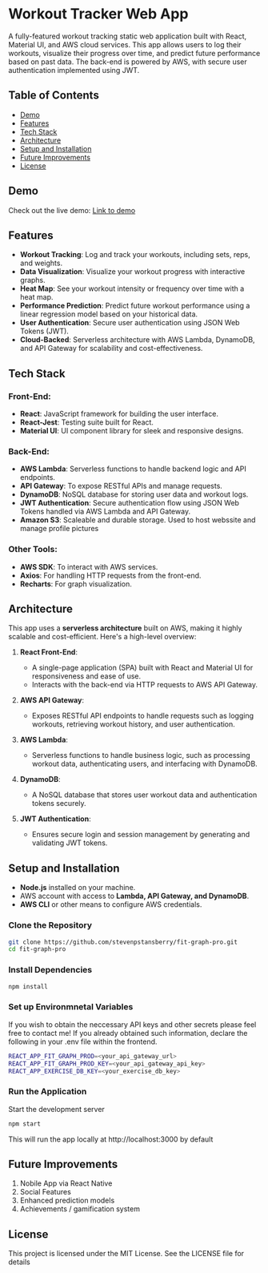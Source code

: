 # Workout Tracker Web App

A fully-featured workout tracking static web application built with React, Material UI, and AWS cloud services. This app allows users to log their workouts, visualize their progress over time, and predict future performance based on past data. The back-end is powered by AWS, with secure user authentication implemented using JWT.

## Table of Contents
- [Demo](#demo)
- [Features](#features)
- [Tech Stack](#tech-stack)
- [Architecture](#architecture)
- [Setup and Installation](#setup-and-installation)
- [Future Improvements](#future-improvements)
- [License](#license)

## Demo
Check out the live demo: [Link to demo]()

## Features
- **Workout Tracking**: Log and track your workouts, including sets, reps, and weights.
- **Data Visualization**: Visualize your workout progress with interactive graphs.
- **Heat Map**: See your workout intensity or frequency over time with a heat map.
- **Performance Prediction**: Predict future workout performance using a linear regression model based on your historical data.
- **User Authentication**: Secure user authentication using JSON Web Tokens (JWT).
- **Cloud-Backed**: Serverless architecture with AWS Lambda, DynamoDB, and API Gateway for scalability and cost-effectiveness.

## Tech Stack
### Front-End:
- **React**: JavaScript framework for building the user interface.
- **React-Jest**: Testing suite built for React.
- **Material UI**: UI component library for sleek and responsive designs.
  
### Back-End:
- **AWS Lambda**: Serverless functions to handle backend logic and API endpoints.
- **API Gateway**: To expose RESTful APIs and manage requests.
- **DynamoDB**: NoSQL database for storing user data and workout logs.
- **JWT Authentication**: Secure authentication flow using JSON Web Tokens handled via AWS Lambda and API Gateway.
- **Amazon S3**: Scaleable and durable storage. Used to host webssite and manage profile pictures

### Other Tools:
- **AWS SDK**: To interact with AWS services.
- **Axios**: For handling HTTP requests from the front-end.
- **Recharts**: For graph visualization.

## Architecture

This app uses a **serverless architecture** built on AWS, making it highly scalable and cost-efficient. Here's a high-level overview:

1. **React Front-End**:
   - A single-page application (SPA) built with React and Material UI for responsiveness and ease of use.
   - Interacts with the back-end via HTTP requests to AWS API Gateway.

2. **AWS API Gateway**:
   - Exposes RESTful API endpoints to handle requests such as logging workouts, retrieving workout history, and user authentication.

3. **AWS Lambda**:
   - Serverless functions to handle business logic, such as processing workout data, authenticating users, and interfacing with DynamoDB.

4. **DynamoDB**:
   - A NoSQL database that stores user workout data and authentication tokens securely.

5. **JWT Authentication**:
   - Ensures secure login and session management by generating and validating JWT tokens.
  
## Setup and Installation
- **Node.js** installed on your machine.
- AWS account with access to **Lambda, API Gateway, and DynamoDB**.
- **AWS CLI** or other means to configure AWS credentials.
  
### Clone the Repository

```bash
git clone https://github.com/stevenpstansberry/fit-graph-pro.git
cd fit-graph-pro
```

### Install Dependencies
``` bash
npm install
```

### Set up Environmnetal Variables
If you wish to obtain the neccessary API keys and other secrets please feel free to contact me!
If you already obtained such information, declare the following in your .env file within the frontend.
``` bash
REACT_APP_FIT_GRAPH_PROD=<your_api_gateway_url>
REACT_APP_FIT_GRAPH_PROD_KEY=<your_api_gateway_api_key>
REACT_APP_EXERCISE_DB_KEY=<your_exercise_db_key>
```

### Run the Application
Start the development server
``` bash
npm start
```
This will run the app locally at http://localhost:3000 by default

## Future Improvements
1. Nobile App via React Native
2. Social Features
3. Enhanced prediction models
4. Achievements / gamification system

## License
This project is licensed under the MIT License. See the LICENSE file for details
